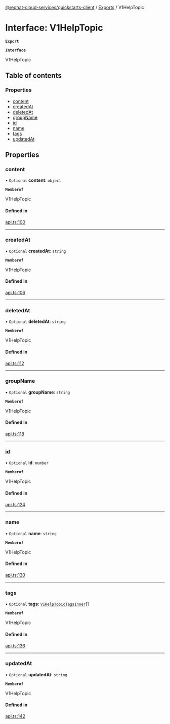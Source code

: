 [@redhat-cloud-services/quickstarts-client](../README.md) / [Exports](../modules.md) / V1HelpTopic

# Interface: V1HelpTopic

**`Export`**

**`Interface`**

V1HelpTopic

## Table of contents

### Properties

- [content](V1HelpTopic.md#content)
- [createdAt](V1HelpTopic.md#createdat)
- [deletedAt](V1HelpTopic.md#deletedat)
- [groupName](V1HelpTopic.md#groupname)
- [id](V1HelpTopic.md#id)
- [name](V1HelpTopic.md#name)
- [tags](V1HelpTopic.md#tags)
- [updatedAt](V1HelpTopic.md#updatedat)

## Properties

### content

• `Optional` **content**: `object`

**`Memberof`**

V1HelpTopic

#### Defined in

[api.ts:100](https://github.com/RedHatInsights/javascript-clients/blob/master/packages/quickstarts/api.ts#L100)

___

### createdAt

• `Optional` **createdAt**: `string`

**`Memberof`**

V1HelpTopic

#### Defined in

[api.ts:106](https://github.com/RedHatInsights/javascript-clients/blob/master/packages/quickstarts/api.ts#L106)

___

### deletedAt

• `Optional` **deletedAt**: `string`

**`Memberof`**

V1HelpTopic

#### Defined in

[api.ts:112](https://github.com/RedHatInsights/javascript-clients/blob/master/packages/quickstarts/api.ts#L112)

___

### groupName

• `Optional` **groupName**: `string`

**`Memberof`**

V1HelpTopic

#### Defined in

[api.ts:118](https://github.com/RedHatInsights/javascript-clients/blob/master/packages/quickstarts/api.ts#L118)

___

### id

• `Optional` **id**: `number`

**`Memberof`**

V1HelpTopic

#### Defined in

[api.ts:124](https://github.com/RedHatInsights/javascript-clients/blob/master/packages/quickstarts/api.ts#L124)

___

### name

• `Optional` **name**: `string`

**`Memberof`**

V1HelpTopic

#### Defined in

[api.ts:130](https://github.com/RedHatInsights/javascript-clients/blob/master/packages/quickstarts/api.ts#L130)

___

### tags

• `Optional` **tags**: [`V1HelpTopicTagsInner`](V1HelpTopicTagsInner.md)[]

**`Memberof`**

V1HelpTopic

#### Defined in

[api.ts:136](https://github.com/RedHatInsights/javascript-clients/blob/master/packages/quickstarts/api.ts#L136)

___

### updatedAt

• `Optional` **updatedAt**: `string`

**`Memberof`**

V1HelpTopic

#### Defined in

[api.ts:142](https://github.com/RedHatInsights/javascript-clients/blob/master/packages/quickstarts/api.ts#L142)
